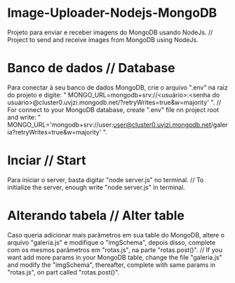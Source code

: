 # Image-Uploader-Nodejs-MongoDB

Projeto para enviar e receber imagens do MongoDB usando NodeJs. // Project to send and receive images from MongoDB using NodeJs.

# Banco de dados // Database
Para conectar à seu banco de dados MongoDB, crie o arquivo ".env" na raiz do projeto e digite: " MONGO_URL=mongodb+srv://<usuário>:<senha do usuário>@cluster0.uvjzi.mongodb.net/<nome do banco>?retryWrites=true&w=majority' ". // For connect to your MongoDB database, create ".env" file nn project root and write: " MONGO_URL='mongodb+srv://user:user@cluster0.uvjzi.mongodb.net/galeria?retryWrites=true&w=majority' ".

# Inciar // Start
Para iniciar o server, basta digitar "node server.js" no terminal. // To initialize the server, enough write "node server.js" in terminal.

# Alterando tabela // Alter table
Caso queria adicionar mais parâmetros em sua table do MongoDB, altere o arquivo "galeria.js" e modifique o "imgSchema", depois disso, complete com os mesmos parâmetros em "rotas.js", na parte "rotas.post()". // If you want add more params in your MongoDB table, change the file "galeria.js" and modify the "imgSchema", thereafter, complete with same params in "rotas.js", on part called "rotas.post()".